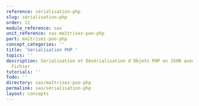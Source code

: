 ```yaml
---
reference: sérialisation-php
slug: sérialisation-php
order: 11
module_reference: sas
unit_reference: sas-maîtrisez-poo-php
part: maîtrisez-poo-php
concept_categories: ''
title: 'Sérialisation PHP '
topics: ''
description: Sérialisation et Désérialisation d'Objets PHP en JSON avec Gestion de
  Fichier
tutorials: ''
Todo: ''
directory: sas/maîtrisez-poo-php
permalink: sas/sérialisation-php
layout: concepts
---
```

